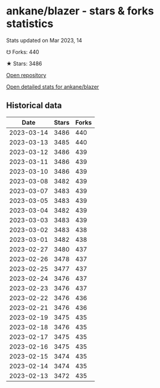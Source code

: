 # ankane/blazer - stars & forks statistics

Stats updated on Mar 2023, 14

☋ Forks: 440

★ Stars: 3486

[Open repository](https://github.com/ankane/blazer)

[Open detailed stats for ankane/blazer](https://reviewgithub.com/rep/ankane/blazer)

## Historical data
| Date | Stars | Forks |
|------|-------|-------|
| 2023-03-14 | 3486 | 440 | 
| 2023-03-13 | 3485 | 440 | 
| 2023-03-12 | 3486 | 439 | 
| 2023-03-11 | 3486 | 439 | 
| 2023-03-10 | 3486 | 439 | 
| 2023-03-08 | 3482 | 439 | 
| 2023-03-07 | 3483 | 439 | 
| 2023-03-05 | 3483 | 439 | 
| 2023-03-04 | 3482 | 439 | 
| 2023-03-03 | 3483 | 439 | 
| 2023-03-02 | 3483 | 438 | 
| 2023-03-01 | 3482 | 438 | 
| 2023-02-27 | 3480 | 437 | 
| 2023-02-26 | 3478 | 437 | 
| 2023-02-25 | 3477 | 437 | 
| 2023-02-24 | 3476 | 437 | 
| 2023-02-23 | 3476 | 437 | 
| 2023-02-22 | 3476 | 436 | 
| 2023-02-21 | 3476 | 436 | 
| 2023-02-19 | 3475 | 435 | 
| 2023-02-18 | 3476 | 435 | 
| 2023-02-17 | 3475 | 435 | 
| 2023-02-16 | 3475 | 435 | 
| 2023-02-15 | 3474 | 435 | 
| 2023-02-14 | 3474 | 435 | 
| 2023-02-13 | 3472 | 435 | 

